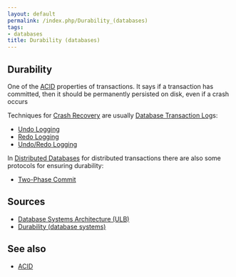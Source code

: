 ```yaml
---
layout: default
permalink: /index.php/Durability_(databases)
tags:
- databases
title: Durability (databases)
---
```

## Durability
One of the [ACID](ACID) properties of transactions. It says if a transaction has committed, then it should be permanently persisted on disk, even if a crash occurs

Techniques for [Crash Recovery](Crash_Recovery) are usually [Database Transaction Log](Database_Transaction_Log)s:
- [Undo Logging](Undo_Logging)
- [Redo Logging](Redo_Logging)
- [Undo/Redo Logging](Undo_Redo_Logging)

In [Distributed Databases](Distributed_Databases) for distributed transactions there are also some protocols for ensuring durability:
- [Two-Phase Commit](Two-Phase_Commit) 

## Sources
- [Database Systems Architecture (ULB)](Database_Systems_Architecture_(ULB))
- [Durability (database systems)](http://en.wikipedia.org/wiki/Durability_%28database_systems%29)

## See also
- [ACID](ACID)
